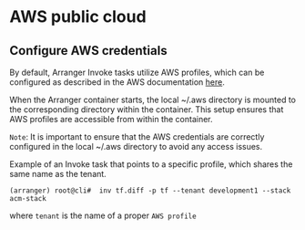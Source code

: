 # AWS public cloud

## Configure AWS credentials

By default, Arranger Invoke tasks utilize AWS profiles, which can be configured as described in the AWS documentation [here](https://docs.aws.amazon.com/cli/v1/userguide/cli-configure-files.html).

When the Arranger container starts, the local ~/.aws directory is mounted to the corresponding directory within the container. 
This setup ensures that AWS profiles are accessible from within the container.

`Note`: It is important to ensure that the AWS credentials are correctly configured in the local ~/.aws directory to avoid any access issues.

Example of an Invoke task that points to a specific profile, which shares the same name as the tenant.

```shell
(arranger) root@cli#  inv tf.diff -p tf --tenant development1 --stack acm-stack
```
where `tenant` is the name of a proper `AWS profile`
